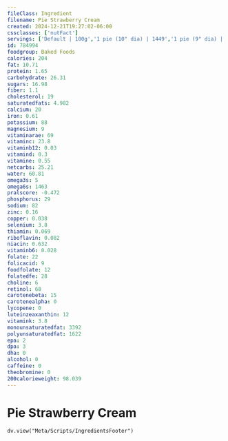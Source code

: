 ```yaml
---
fileClass: Ingredient
filename: Pie Strawberry Cream
created: 2024-12-21T19:27:02-06:00
cssclasses: ['nutFact']
servings: ['Default | 100g','1 pie (10" dia) | 1449','1 pie (9" dia) | 1154','1 pie (8" dia) | 885','1 piece (1/8 of 9" dia) | 144','1 surface inch | 18']
id: 784994
foodgroup: Baked Foods
calories: 204
fat: 10.71
protein: 1.65
carbohydrate: 26.31
sugars: 16.98
fiber: 1.1
cholesterol: 19
saturatedfats: 4.982
calcium: 20
iron: 0.61
potassium: 88
magnesium: 9
vitaminarae: 69
vitaminc: 23.8
vitaminb12: 0.03
vitamind: 0.3
vitamine: 0.55
netcarbs: 25.21
water: 60.81
omega3s: 5
omega6s: 1463
pralscore: -0.472
phosphorus: 29
sodium: 82
zinc: 0.16
copper: 0.038
selenium: 3.8
thiamin: 0.069
riboflavin: 0.082
niacin: 0.632
vitaminb6: 0.028
folate: 22
folicacid: 9
foodfolate: 12
folatedfe: 28
choline: 6
retinol: 68
carotenebeta: 15
carotenealpha: 0
lycopene: 0
luteinzeaxanthin: 12
vitamink: 3.8
monounsaturatedfat: 3392
polyunsaturatedfat: 1622
epa: 2
dpa: 3
dha: 0
alcohol: 0
caffeine: 0
theobromine: 0
200calorieweight: 98.039
---
```


# Pie Strawberry Cream

```dataviewjs
dv.view("Meta/Scripts/IngredientsFooter")
```